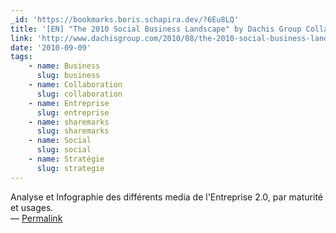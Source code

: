 ```yaml
---
_id: 'https://bookmarks.boris.schapira.dev/?6Eu8LQ'
title: '[EN] "The 2010 Social Business Landscape" by Dachis Group Collaboratory'
link: 'http://www.dachisgroup.com/2010/08/the-2010-social-business-landscape'
date: '2010-09-09'
tags:
    - name: Business
      slug: business
    - name: Collaboration
      slug: collaboration
    - name: Entreprise
      slug: entreprise
    - name: sharemarks
      slug: sharemarks
    - name: Social
      slug: social
    - name: Stratégie
      slug: strategie
---
```


Analyse et Infographie des différents media de l'Entreprise 2.0, par maturité et
usages. <br>&#8212;
<a href="https://bookmarks.boris.schapira.dev/?6Eu8LQ" title="Permalink">Permalink</a>
